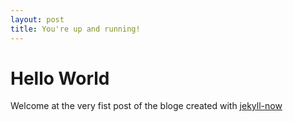 ```yaml
---
layout: post
title: You're up and running!
---
```


# Hello World 

Welcome at the very fist post of the bloge created with 
[jekyll-now](https://github.com/barryclark/jekyll-now)



